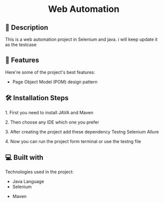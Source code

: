<h1 id="title" align="center">Web Automation</h1>

 <!--<p align="center"><img src="https://socialify.git.ci/shantokumarsaha123/Web-Automation-Selenium-java/image?forks=1&amp;issues=1&amp;language=1&amp;name=1&amp;owner=1&amp;pulls=1&amp;stargazers=1&amp;theme=Light" alt="project-image"></p> -->


<h2>📝 Description</h2> 
This is a web automation project in Selenium and java. i will keep update it as the testcase</p>

 <!--<h2>📸 Project Screenshots</h2>

<h3> GmailLogin Class- <h3>
![GmailLogin](https://github.com/shantokumarsaha123/Selenium-Java-WebAutomation-Testiing1/assets/122052172/e2fe1617-45f7-4693-a343-b0065514df37) -->


<h2>🚀 Features</h2>

Here're some of the project's best features:

*   Page Object Model (POM) design pattern

<h2>🛠️ Installation Steps</h2>

<p>1. First you need to install JAVA and Maven</p>

<p>2. Then choose any IDE which one you prefer</p>

<p>3. After creating the project add these dependency Testng Selenium Allure</p>

<p>4. Now you can run the project form terminal or use the testng file</p>

  
  
<h2>💻 Built with</h2>

Technologies used in the project:

*   Java Language
*   Selenium
 <!--*   TestNG-->
*   Maven

 <!--<h1> There is some problem with the site which i take for this project, maybe domain problem. so i am trying to replace this with another site asap </h1> -->
